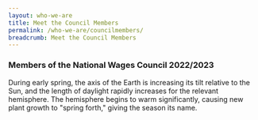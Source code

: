 ```yaml
---
layout: who-we-are
title: Meet the Council Members
permalink: /who-we-are/councilmembers/
breadcrumb: Meet the Council Members
---
```


### **Members of the National Wages Council 2022/2023**

During early spring, the axis of the Earth is increasing its tilt relative to the Sun, and the length of daylight rapidly increases for the relevant hemisphere. The hemisphere begins to warm significantly, causing new plant growth to "spring forth," giving the season its name.
